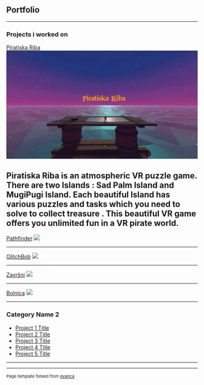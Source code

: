 ## Portfolio

---

### Projects i worked on 

[Piratiska Riba](https://krugisa.itch.io/piratiska-riba)
<img src="images/U3roC2.png"/>

Piratiska Riba is an atmospheric VR puzzle game. There are two Islands : Sad Palm Island and MugiPugi Island.  Each beautiful Island has various puzzles and tasks which you need to solve to collect treasure . This beautiful VR game offers you unlimited fun in a VR pirate world.
---
[Pathfinder](/pdf/sample_presentation.pdf)
<img src="images/dummy_thumbnail.jpg?raw=true"/>

---
[GlitchBob](http://example.com/)
<img src="images/dummy_thumbnail.jpg?raw=true"/>

---
[Završni](http://example.com/)
<img src="images/dummy_thumbnail.jpg?raw=true"/>

---
[Bolnica](http://example.com/)
<img src="images/dummy_thumbnail.jpg?raw=true"/>

---
### Category Name 2

- [Project 1 Title](http://example.com/)
- [Project 2 Title](http://example.com/)
- [Project 3 Title](http://example.com/)
- [Project 4 Title](http://example.com/)
- [Project 5 Title](http://example.com/)

---




---
<p style="font-size:11px">Page template forked from <a href="https://github.com/evanca/quick-portfolio">evanca</a></p>
<!-- Remove above link if you don't want to attibute -->
